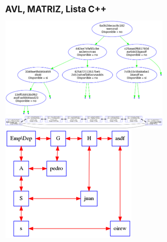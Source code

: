 # AVL, MATRIZ, Lista C++
![AVL](build/ArbolAVL.png)
![Transacciones](build/RTransacciones.png)
![MATRIZ](build/matriz.png)

